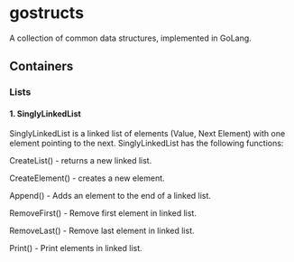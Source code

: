 # gostructs
A collection of common data structures, implemented in GoLang.

## Containers

### Lists

#### 1. SinglyLinkedList
SinglyLinkedList is a linked list of elements (Value, Next Element) with one element pointing to the next.
SinglyLinkedList has the following functions:


CreateList() - returns a new linked list.

CreateElement() - creates a new element.

Append() - Adds an element to the end of a linked list.

RemoveFirst() - Remove first element in linked list.

RemoveLast() - Remove last element in linked list.

Print() - Print elements in linked list.

